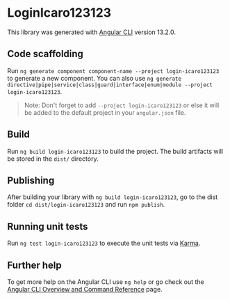 # LoginIcaro123123

This library was generated with [Angular CLI](https://github.com/angular/angular-cli) version 13.2.0.

## Code scaffolding

Run `ng generate component component-name --project login-icaro123123` to generate a new component. You can also use `ng generate directive|pipe|service|class|guard|interface|enum|module --project login-icaro123123`.
> Note: Don't forget to add `--project login-icaro123123` or else it will be added to the default project in your `angular.json` file. 

## Build

Run `ng build login-icaro123123` to build the project. The build artifacts will be stored in the `dist/` directory.

## Publishing

After building your library with `ng build login-icaro123123`, go to the dist folder `cd dist/login-icaro123123` and run `npm publish`.

## Running unit tests

Run `ng test login-icaro123123` to execute the unit tests via [Karma](https://karma-runner.github.io).

## Further help

To get more help on the Angular CLI use `ng help` or go check out the [Angular CLI Overview and Command Reference](https://angular.io/cli) page.
